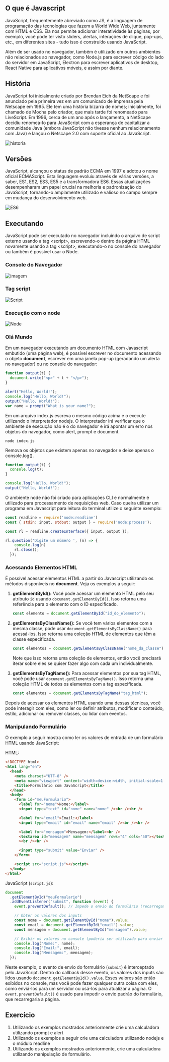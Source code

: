 ## O que é Javascript

JavaScript, frequentemente abreviado como JS, é a linguagem de programação das tecnologias que fazem a World Wide Web, juntamente com HTML e CSS. Ela nos permite adicionar interatividade às páginas, por exemplo, você pode ter visto sliders, alertas, interações de clique, pop-ups, etc., em diferentes sites - tudo isso é construído usando JavaScript.

Além de ser usado no navegador, também é utilizado em outros ambientes não relacionados ao navegador, como Node.js para escrever código do lado do servidor em JavaScript, Electron para escrever aplicativos de desktop, React Native para aplicativos móveis, e assim por diante.

## História

JavaScript foi inicialmente criado por Brendan Eich da NetScape e foi anunciado pela primeira vez em um comunicado de imprensa pela Netscape em 1995. Ele tem uma história bizarra de nomes; inicialmente, foi chamado de Mocha pelo criador, que mais tarde foi renomeado para LiveScript. Em 1996, cerca de um ano após o lançamento, a NetScape decidiu renomeá-lo para JavaScript com a esperança de capitalizar a comunidade Java (embora JavaScript não tivesse nenhum relacionamento com Java) e lançou o Netscape 2.0 com suporte oficial ao JavaScript.

![historia](https://res.cloudinary.com/practicaldev/image/fetch/s--YztX6smy--/c_limit%2Cf_auto%2Cfl_progressive%2Cq_auto%2Cw_800/https://dev-to-uploads.s3.amazonaws.com/uploads/articles/k9it4nub7qe99wvfa8r6.jpg)

## Versões

JavaScript, alcançou o status de padrão ECMA em 1997 e adotou o nome oficial ECMAScript. Esta linguagem evoluiu através de várias versões, a saber, ES1, ES2, ES3, ES5 e a transformadora ES6. Essas atualizações desempenharam um papel crucial na melhoria e padronização do JavaScript, tornando-o amplamente utilizado e valioso no campo sempre em mudança do desenvolvimento web.

![ES6](https://res.cloudinary.com/practicaldev/image/fetch/s--R8RN3V3c--/c_limit%2Cf_auto%2Cfl_progressive%2Cq_auto%2Cw_800/https://dev-to-uploads.s3.amazonaws.com/uploads/articles/7ow4716n1yl2o73fdak3.jpg)

## Executando

JavaScript pode ser executado no navegador incluindo o arquivo de script externo usando a tag \<script\>, escrevendo-o dentro da página HTML novamente usando a tag \<script\>, executando-o no console do navegador ou também é possível usar o Node.

### Console do Navegador

![imagem](https://javascript.info/article/devtools/chrome.png)

### Tag script

![Script](https://res.cloudinary.com/practicaldev/image/fetch/s--SgMK7138--/c_limit%2Cf_auto%2Cfl_progressive%2Cq_auto%2Cw_800/https://dev-to-uploads.s3.amazonaws.com/uploads/articles/99rxu59p7rxos830qxlz.png)

### Execução com o node

![Node](https://res.cloudinary.com/practicaldev/image/fetch/s--cNfT4syU--/c_limit%2Cf_auto%2Cfl_progressive%2Cq_auto%2Cw_800/https://dev-to-uploads.s3.amazonaws.com/uploads/articles/l65m5h5x039we52cqhb4.png)

### Olá Mundo

Em um navegador executando um documento HTML com Javascript embutido (uma página web), é possível escrever no documento acessando o objeto **document**, escrever em uma janela pop-up (geradando um alerta no navegador) ou no console do navegador:

```js
function output(t) {
  document.write("<p>" + t + "</p>");
}

alert("Hello, World!");
console.log("Hello, World!");
output("Hello, World!");
var name = prompt("What is your name?");
```

Em um arquivo index.js escreva o mesmo código acima e o execute utilizando o interpretador nodejs. O interpretador irá verificar que o ambiente de execução não é o do navegador e irá apontar um erro nos objetos do navegador, como alert, prompt e document.

```shel
node index.js
```

Remova os objetos que existem apenas no navegador e deixe apenas o console.log().

```js
function output(t) {
  console.log(t);
}

console.log("Hello, World!");
output("Hello, World!");
```

O ambiente node não foi criado para aplicações CLI e normalmente é utilizado para processamento de requisições web. Caso queira utilizar um programa em Javascript para leitura do terminal utilize o seguinte exemplo:

```js
const readline = require('node:readline')
const { stdin: input, stdout: output } = require('node:process');

const rl = readline.createInterface({ input, output });

rl.question('Digite um número ', (n) => {
    console.log(n)
    rl.close();
  });


```

### Acessando Elementos HTML

É possível acessar elementos HTML a partir do Javascript utilizando os métodos disponíveis no **document**. Veja os exemplos a seguir:

1. **getElementById():**
   Você pode acessar um elemento HTML pelo seu atributo `id` usando `document.getElementById()`. Isso retorna uma referência para o elemento com o ID especificado.

   ```javascript
   const elemento = document.getElementById("id_do_elemento");
   ```

2. **getElementsByClassName():**
   Se você tem vários elementos com a mesma classe, pode usar `document.getElementsByClassName()` para acessá-los. Isso retorna uma coleção HTML de elementos que têm a classe especificada.

   ```javascript
   const elementos = document.getElementsByClassName("nome_da_classe");
   ```

   Note que isso retorna uma coleção de elementos, então você precisará iterar sobre eles se quiser fazer algo com cada um individualmente.

3. **getElementsByTagName():**
   Para acessar elementos por sua tag HTML, você pode usar `document.getElementsByTagName()`. Isso retorna uma coleção HTML de todos os elementos com a tag especificada.

   ```javascript
   const elementos = document.getElementsByTagName("tag_html");
   ```

Depois de acessar os elementos HTML usando uma dessas técnicas, você pode interagir com eles, como ler ou definir atributos, modificar o conteúdo, estílo, adicionar ou remover classes, ou lidar com eventos.

### Manipulando Formulário

O exemplo a seguir mostra como ler os valores de entrada de um formulário HTML usando JavaScript:

HTML:

```html
<!DOCTYPE html>
<html lang="en">
  <head>
    <meta charset="UTF-8" />
    <meta name="viewport" content="width=device-width, initial-scale=1.0" />
    <title>Formulário com JavaScript</title>
  </head>
  <body>
    <form id="meuFormulario">
      <label for="nome">Nome:</label>
      <input type="text" id="nome" name="nome" /><br /><br />

      <label for="email">Email:</label>
      <input type="email" id="email" name="email" /><br /><br />

      <label for="mensagem">Mensagem:</label><br />
      <textarea id="mensagem" name="mensagem" rows="4" cols="50"></textarea
      ><br /><br />

      <input type="submit" value="Enviar" />
    </form>

    <script src="script.js"></script>
  </body>
</html>
```

JavaScript (`script.js`):

```javascript
document
  .getElementById("meuFormulario")
  .addEventListener("submit", function (event) {
    event.preventDefault(); // Impede o envio do formulário (recarregamento da página)

    // Obter os valores dos inputs
    const nome = document.getElementById("nome").value;
    const email = document.getElementById("email").value;
    const mensagem = document.getElementById("mensagem").value;

    // Exibir os valores no console (poderia ser utilizado para enviar para um servidor, por exemplo)
    console.log("Nome:", nome);
    console.log("Email:", email);
    console.log("Mensagem:", mensagem);
  });
```

Neste exemplo, o evento de envio do formulário (`submit`) é interceptado pelo JavaScript. Dentro do callback desse evento, os valores dos inputs são lidos usando `document.getElementById().value`. Esses valores são então exibidos no console, mas você pode fazer qualquer outra coisa com eles, como enviá-los para um servidor ou usá-los para atualizar a página. O `event.preventDefault()` é usado para impedir o envio padrão do formulário, que recarregaria a página.

## Exercício

1. Utilizando os exemplos mostrados anteriormente crie uma calculadora utilizando prompt e alert
2. Utilizando os exemplos a seguir crie uma calculadora utilizando nodejs e o módulo readline
3. Utilizando os exemplos mostrados anteriormente, crie uma calculadora utilizando manipulação de formulário.
